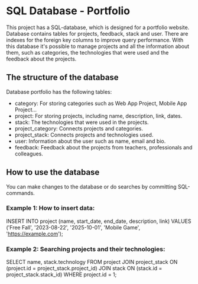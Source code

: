 # SQL Database - Portfolio

This project has a SQL-database, which is designed for a portfolio website. 
Database contains tables for projects, feedback, stack and user. There are indexes for the foreign key columns to improve query performance. 
With this database it's possible to manage projects and all the information about them, 
such as categories, the technologies that were used and the feedback about the projects.

## The structure of the database

Database portfolio has the following tables:
- category: For storing categories such as Web App Project, Mobile App Project...
- project: For storing projects, including name, description, link, dates.
- stack: The technologies that were used in the projects.
- project_category: Connects projects and categories.
- project_stack: Connects projects and technologies used.
- user: Information about the user such as name, email and bio.
- feedback: Feedback about the projects from teachers, professionals and colleagues.

## How to use the database

You can make changes to the database or do searches by committing SQL-commands.

### Example 1: How to insert data:

INSERT INTO project (name, start_date, end_date, description, link)
VALUES
('Free Fall', '2023-08-22', '2025-10-01', 'Mobile Game', 'https://example.com');

### Example 2: Searching projects and their technologies:

SELECT name, stack.technology 
FROM project
JOIN project_stack ON (project.id = project_stack.project_id)
JOIN stack ON (stack.id = project_stack.stack_id)
WHERE project.id = 1;

